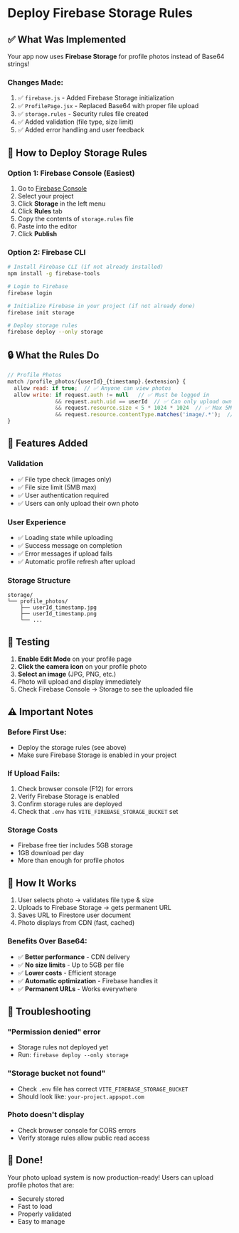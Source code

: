 # Deploy Firebase Storage Rules

## ✅ What Was Implemented

Your app now uses **Firebase Storage** for profile photos instead of Base64 strings!

### Changes Made:
1. ✅ `firebase.js` - Added Firebase Storage initialization
2. ✅ `ProfilePage.jsx` - Replaced Base64 with proper file upload
3. ✅ `storage.rules` - Security rules file created
4. ✅ Added validation (file type, size limit)
5. ✅ Added error handling and user feedback

## 🚀 How to Deploy Storage Rules

### Option 1: Firebase Console (Easiest)

1. Go to [Firebase Console](https://console.firebase.google.com)
2. Select your project
3. Click **Storage** in the left menu
4. Click **Rules** tab
5. Copy the contents of `storage.rules` file
6. Paste into the editor
7. Click **Publish**

### Option 2: Firebase CLI

```bash
# Install Firebase CLI (if not already installed)
npm install -g firebase-tools

# Login to Firebase
firebase login

# Initialize Firebase in your project (if not already done)
firebase init storage

# Deploy storage rules
firebase deploy --only storage
```

## 🔒 What the Rules Do

```javascript
// Profile Photos
match /profile_photos/{userId}_{timestamp}.{extension} {
  allow read: if true;  // ✅ Anyone can view photos
  allow write: if request.auth != null   // ✅ Must be logged in
               && request.auth.uid == userId  // ✅ Can only upload own photo
               && request.resource.size < 5 * 1024 * 1024  // ✅ Max 5MB
               && request.resource.contentType.matches('image/.*');  // ✅ Images only
}
```

## 🎯 Features Added

### Validation
- ✅ File type check (images only)
- ✅ File size limit (5MB max)
- ✅ User authentication required
- ✅ Users can only upload their own photo

### User Experience
- ✅ Loading state while uploading
- ✅ Success message on completion
- ✅ Error messages if upload fails
- ✅ Automatic profile refresh after upload

### Storage Structure
```
storage/
└── profile_photos/
    ├── userId_timestamp.jpg
    ├── userId_timestamp.png
    └── ...
```

## 📝 Testing

1. **Enable Edit Mode** on your profile page
2. **Click the camera icon** on your profile photo
3. **Select an image** (JPG, PNG, etc.)
4. Photo will upload and display immediately
5. Check Firebase Console → Storage to see the uploaded file

## ⚠️ Important Notes

### Before First Use:
- Deploy the storage rules (see above)
- Make sure Firebase Storage is enabled in your project

### If Upload Fails:
1. Check browser console (F12) for errors
2. Verify Firebase Storage is enabled
3. Confirm storage rules are deployed
4. Check that `.env` has `VITE_FIREBASE_STORAGE_BUCKET` set

### Storage Costs
- Firebase free tier includes 5GB storage
- 1GB download per day
- More than enough for profile photos

## 🎨 How It Works

1. User selects photo → validates file type & size
2. Uploads to Firebase Storage → gets permanent URL
3. Saves URL to Firestore user document
4. Photo displays from CDN (fast, cached)

### Benefits Over Base64:
- ✅ **Better performance** - CDN delivery
- ✅ **No size limits** - Up to 5GB per file
- ✅ **Lower costs** - Efficient storage
- ✅ **Automatic optimization** - Firebase handles it
- ✅ **Permanent URLs** - Works everywhere

## 🔧 Troubleshooting

### "Permission denied" error
- Storage rules not deployed yet
- Run: `firebase deploy --only storage`

### "Storage bucket not found"
- Check `.env` file has correct `VITE_FIREBASE_STORAGE_BUCKET`
- Should look like: `your-project.appspot.com`

### Photo doesn't display
- Check browser console for CORS errors
- Verify storage rules allow public read access

## 🎉 Done!

Your photo upload system is now production-ready! Users can upload profile photos that are:
- Securely stored
- Fast to load
- Properly validated
- Easy to manage
